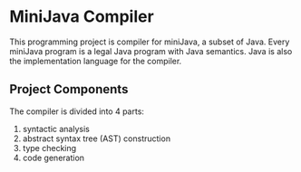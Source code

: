 # MiniJava Compiler

This programming project is compiler for miniJava, a subset of Java. Every miniJava program is a legal Java program with Java semantics. Java is also the implementation language for the compiler.

## Project Components

The compiler is divided into 4 parts:

1. syntactic analysis
2. abstract syntax tree (AST) construction
3. type checking
4. code generation
